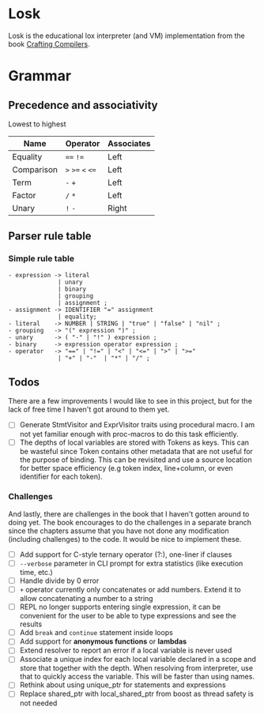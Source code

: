 # Losk

Losk is the educational lox interpreter (and VM) implementation from the book
[Crafting Compilers](https://craftinginterpreters.com/).

# Grammar

## Precedence and associativity

Lowest to highest

| Name       | Operator          | Associates |
|------------|-------------------|------------|
| Equality   | `==` `!=`         | Left       |
| Comparison | `>` `>=` `<` `<=` | Left       |
| Term       | `-` `+`           | Left       |
| Factor     | `/` `*`           | Left       |
| Unary      | `!` `-`           | Right      |

## Parser rule table

### Simple rule table

```
- expression -> literal
              | unary
              | binary
              | grouping 
              | assignment ;
- assignment -> IDENTIFIER "=" assignment 
              | equality;
- literal    -> NUMBER | STRING | "true" | "false" | "nil" ;
- grouping   -> "(" expression ")" ;
- unary      -> ( "-" | "!" ) expression ;
- binary     -> expression operator expression ;
- operator   -> "==" | "!=" | "<" | "<=" | ">" | ">="
              | "+" | "-"  | "*" | "/" ;
```

## Todos

There are a few improvements I would like to see in this project, but for the lack of free time I haven't got around to
them yet.

- [ ] Generate StmtVisitor and ExprVisitor traits using procedural macro. I am not yet familiar enough with 
      proc-macros to do this task efficiently.
- [ ] The depths of local variables are stored with Tokens as keys. This can be wasteful since Token contains other
      metadata that are not useful for the purpose of binding. This can be revisited and use a source location for 
      better space efficiency (e.g token index, line+column, or even identifier for each token).

### Challenges

And lastly, there are challenges in the book that I haven't gotten around to doing yet. The book encourages to do the
challenges in a separate branch since the chapters assume that you have not done any modification (including challenges)
to the code. It would be nice to implement these.

- [ ] Add support for C-style ternary operator (?:), one-liner if clauses
- [ ] `--verbose` parameter in CLI prompt for extra statistics (like execution time, etc.)
- [ ] Handle divide by 0 error
- [ ] `+` operator currently only concatenates or add numbers. Extend it to allow concatenating a number to a string
- [ ] REPL no longer supports entering single expression, it can be convenient for the user to be able to type expressions
      and see the results
- [ ] Add `break` and `continue` statement inside loops
- [ ] Add support for **anonymous functions** or **lambdas**
- [ ] Extend resolver to report an error if a local variable is never used
- [ ] Associate a unique index for each local variable declared in a scope and store that together with the depth.
      When resolving from interpreter, use that to quickly access the variable. This will be faster than using names.
- [ ] Rethink about using unique_ptr for statements and expressions
- [ ] Replace shared_ptr with local_shared_ptr from boost as thread safety is not needed